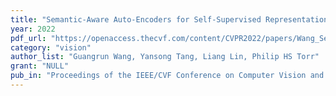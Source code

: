 ```yaml
---
title: "Semantic-Aware Auto-Encoders for Self-Supervised Representation Learning"
year: 2022
pdf_url: "https://openaccess.thecvf.com/content/CVPR2022/papers/Wang_Semantic-Aware_Auto-Encoders_for_Self-Supervised_Representation_Learning_CVPR_2022_paper.pdf"
category: "vision"
author_list: "Guangrun Wang, Yansong Tang, Liang Lin, Philip HS Torr"
grant: "NULL"
pub_in: "Proceedings of the IEEE/CVF Conference on Computer Vision and Pattern Recognition, 2022"
---
```

